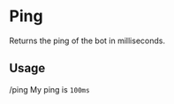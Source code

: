 # Ping

Returns the ping of the bot in milliseconds.

## Usage
<DiscordMessages>
	<DiscordMessage profile="user">
		/ping
	</DiscordMessage>
	<DiscordMessage profile="bot">
		My ping is <code class="discord-message-inline-code">100ms</code>
	</DiscordMessage>
</DiscordMessages>